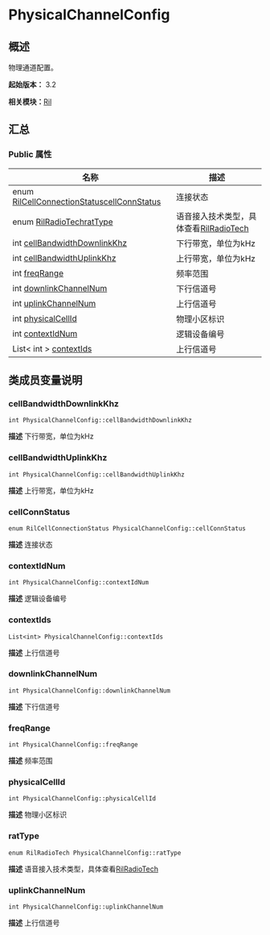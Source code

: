 # PhysicalChannelConfig


## 概述

物理通道配置。

**起始版本：** 3.2

**相关模块：**[Ril](_ril_v10.md)


## 汇总


### Public 属性

| 名称 | 描述 | 
| -------- | -------- |
| enum [RilCellConnectionStatus](_ril_v10.md#rilcellconnectionstatus)[cellConnStatus](#cellconnstatus) | 连接状态  | 
| enum [RilRadioTech](_ril_v10.md#rilradiotech)[ratType](#rattype) | 语音接入技术类型，具体查看[RilRadioTech](_ril_v10.md#rilradiotech) | 
| int [cellBandwidthDownlinkKhz](#cellbandwidthdownlinkkhz) | 下行带宽，单位为kHz  | 
| int [cellBandwidthUplinkKhz](#cellbandwidthuplinkkhz) | 上行带宽，单位为kHz  | 
| int [freqRange](#freqrange) | 频率范围  | 
| int [downlinkChannelNum](#downlinkchannelnum) | 下行信道号  | 
| int [uplinkChannelNum](#uplinkchannelnum) | 上行信道号  | 
| int [physicalCellId](#physicalcellid) | 物理小区标识  | 
| int [contextIdNum](#contextidnum) | 逻辑设备编号  | 
| List&lt; int &gt; [contextIds](#contextids) | 上行信道号  | 


## 类成员变量说明


### cellBandwidthDownlinkKhz

```
int PhysicalChannelConfig::cellBandwidthDownlinkKhz
```
**描述**
下行带宽，单位为kHz


### cellBandwidthUplinkKhz

```
int PhysicalChannelConfig::cellBandwidthUplinkKhz
```
**描述**
上行带宽，单位为kHz


### cellConnStatus

```
enum RilCellConnectionStatus PhysicalChannelConfig::cellConnStatus
```
**描述**
连接状态


### contextIdNum

```
int PhysicalChannelConfig::contextIdNum
```
**描述**
逻辑设备编号


### contextIds

```
List<int> PhysicalChannelConfig::contextIds
```
**描述**
上行信道号


### downlinkChannelNum

```
int PhysicalChannelConfig::downlinkChannelNum
```
**描述**
下行信道号


### freqRange

```
int PhysicalChannelConfig::freqRange
```
**描述**
频率范围


### physicalCellId

```
int PhysicalChannelConfig::physicalCellId
```
**描述**
物理小区标识


### ratType

```
enum RilRadioTech PhysicalChannelConfig::ratType
```
**描述**
语音接入技术类型，具体查看[RilRadioTech](_ril_v10.md#rilradiotech)


### uplinkChannelNum

```
int PhysicalChannelConfig::uplinkChannelNum
```
**描述**
上行信道号
